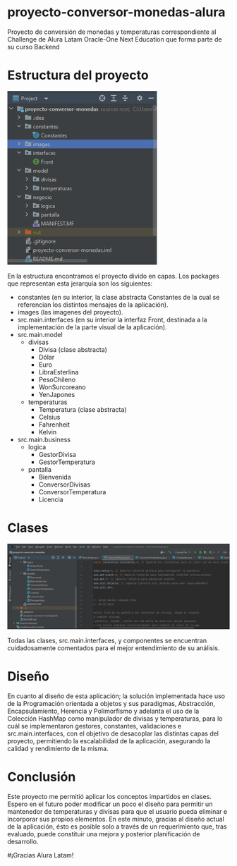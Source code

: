 # proyecto-conversor-monedas-alura
Proyecto de conversión de monedas y temperaturas correspondiente al Challenge de Alura Latam Oracle-One Next Education que forma parte de su curso Backend


  # Estructura del proyecto
  ![Estructura del proyecto](https://raw.githubusercontent.com/Liriko/proyecto-conversor-monedas-alura/master/src/main/resources/ev25.png)
  
  En la estructura encontramos el proyecto divido en capas. 
  Los packages que representan esta jerarquía son los siguientes:
  
  - constantes (en su interior, la clase abstracta Constantes de la cual se referencian los distintos mensajes de la aplicación).
  - images (las imagenes del proyecto).
  - src.main.interfaces (en su interior la interfaz Front, destinada a la implementación de la parte visual de la aplicación).
  - src.main.model
    - divisas
      - Divisa (clase abstracta)
      - Dólar
      - Euro
      - LibraEsterlina
      - PesoChileno
      - WonSurcoreano
      - YenJapones
    - temperaturas
      - Temperatura (clase abstracta)
      - Celsius
      - Fahrenheit
      - Kelvin
  - src.main.business
    - logica
      - GestorDivisa
      - GestorTemperatura
    - pantalla
      - Bienvenida
      - ConversorDivisas
      - ConversorTemperatura
      - Licencia
  
  # Clases
  ![Detalle clases](https://raw.githubusercontent.com/Liriko/proyecto-conversor-monedas-alura/master/src/main/resources/ev26.png)
  
  Todas las clases, src.main.interfaces, y componentes se encuentran cuidadosamente comentados para el mejor entendimiento de su análisis.
  
  # Diseño
  En cuanto al diseño de esta aplicación; la solución implementada hace uso de la Programación orientada a objetos y sus paradigmas, Abstracción, Encapsulamiento, Herencia y Polimorfismo y adelanta el uso de la Colección HashMap como manipulador de divisas y temperaturas, para lo cuál se implementaron gestores, constantes, validaciones e src.main.interfaces, con el objetivo de desacoplar las distintas capas del proyecto, permitiendo la escalabilidad de la aplicación, asegurando la calidad y rendimiento de la misma.
  
  # Conclusión
  Este proyecto me permitió aplicar los conceptos impartidos en clases. Espero en el futuro poder modificar un poco el diseño para permitir un mantenedor de temperaturas y divisas para que el usuario pueda eliminar e incorporar sus propios elementos. En este minuto, gracias al diseño actual de la aplicación, ésto es posible solo a través de un requerimiento que, tras evaluado, puede constituir una mejora y posterior planificación de desarrollo.
  
  #¡Gracias Alura Latam!
  
  
  
  
  
  
  
  
  
  
  
  
  
  
  
  
  
